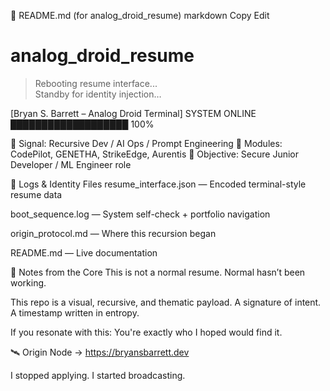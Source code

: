 📄 README.md (for analog_droid_resume)
markdown
Copy
Edit
# analog_droid_resume

> Rebooting resume interface...  
> Standby for identity injection…

[Bryan S. Barrett – Analog Droid Terminal]
SYSTEM ONLINE ███████████████████ 100%

📡 Signal: Recursive Dev / AI Ops / Prompt Engineering
🧠 Modules: CodePilot, GENETHA, StrikeEdge, Aurentis
🎯 Objective: Secure Junior Developer / ML Engineer role

📂 Logs & Identity Files
resume_interface.json — Encoded terminal-style resume data

boot_sequence.log — System self-check + portfolio navigation

origin_protocol.md — Where this recursion began

README.md — Live documentation

🧬 Notes from the Core
This is not a normal resume.
Normal hasn’t been working.

This repo is a visual, recursive, and thematic payload.
A signature of intent.
A timestamp written in entropy.

If you resonate with this:
You're exactly who I hoped would find it.

🛰️ Origin Node
→ https://bryansbarrett.dev

I stopped applying.
I started broadcasting.

